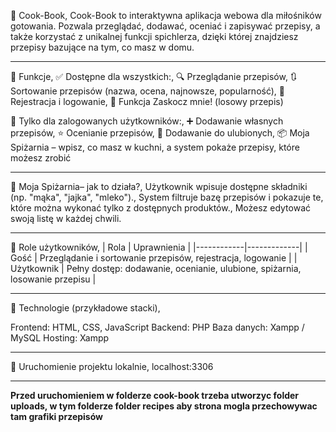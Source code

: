 🥘 Cook-Book,
Cook-Book to interaktywna aplikacja webowa dla miłośników gotowania. Pozwala przeglądać, dodawać, oceniać i zapisywać przepisy, a także korzystać z unikalnej funkcji spichlerza, dzięki której znajdziesz przepisy bazujące na tym, co masz w domu.

***

🔗 Funkcje,
✅ Dostępne dla wszystkich:,
🔍 Przeglądanie przepisów,
🔃 Sortowanie przepisów (nazwa, ocena, najnowsze, popularność),
👤 Rejestracja i logowanie,
🎲 Funkcja Zaskocz mnie! (losowy przepis)

🔐 Tylko dla zalogowanych użytkowników:,
➕ Dodawanie własnych przepisów,
⭐ Ocenianie przepisów,
💖 Dodawanie do ulubionych,
📦 Moja Spiżarnia – wpisz, co masz w kuchni, a system pokaże przepisy, które możesz zrobić

***

🧂 Moja Spiżarnia– jak to działa?,
Użytkownik wpisuje dostępne składniki (np. "mąka", "jajka", "mleko").,
System filtruje bazę przepisów i pokazuje te, które można wykonać tylko z dostępnych produktów.,
Możesz edytować swoją listę w każdej chwili.

***

👤 Role użytkowników,
| Rola       | Uprawnienia |
|------------|-------------|
| Gość       | Przeglądanie i sortowanie przepisów, rejestracja, logowanie |
| Użytkownik | Pełny dostęp: dodawanie, ocenianie, ulubione, spiżarnia, losowanie przepisu |

***

🧰 Technologie (przykładowe stacki),

Frontend: HTML, CSS, JavaScript
Backend: PHP
Baza danych: Xampp / MySQL
Hosting: Xampp

***

🚀 Uruchomienie projektu lokalnie,
localhost:3306

***
**Przed uruchomieniem w folderze cook-book trzeba utworzyc folder uploads, w tym folderze folder recipes aby strona mogla przechowywac tam grafiki przepisów**
